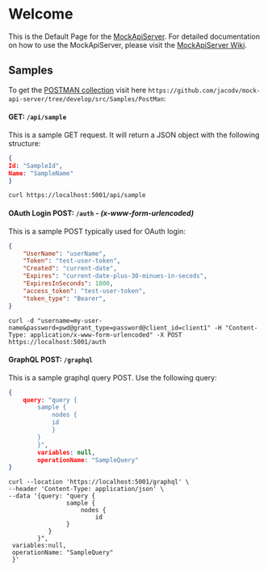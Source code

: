 # Welcome
This is the Default Page for the [MockApiServer](https://github.com/jacodv/mock-api-server).  For detailed documentation on how to use the MockApiServer, 
please visit the [MockApiServer Wiki](https://github.com/jacodv/mock-api-server).

## Samples
To get the [POSTMAN collection](https://github.com/jacodv/mock-api-server/tree/develop/src/Samples/PostMan) visit here `https://github.com/jacodv/mock-api-server/tree/develop/src/Samples/PostMan`:

#### GET: `/api/sample`
This is a sample GET request.  It will return a JSON object with the following structure:
```json
{
Id: "SampleId",
Name: "SampleName"
}
```
```curl
curl https://localhost:5001/api/sample
```

#### OAuth Login POST: `/auth` - *(x-www-form-urlencoded)*
This is a sample POST typically used for OAuth login:
```json
{
    "UserName": "userName",
    "Token": "test-user-token",
    "Created": "current-date",
    "Expires": "current-date-plus-30-minues-in-secods",
    "ExpiresInSeconds": 1800,
    "access_token": "test-user-token",
    "token_type": "Bearer",
}
```
```curl
curl -d "username=my-user-name&password=pwd@grant_type=password@client_id=client1" -H "Content-Type: application/x-www-form-urlencoded" -X POST https://localhost:5001/auth
```
#### GraphQL POST: `/graphql`
This is a sample graphql query POST. Use the following query:
```json
{
	query: "query {
		sample {
			nodes {
			id
			}
		}
		}",
		variables: null,
		operationName: "SampleQuery"
}
```
```curl
curl --location 'https://localhost:5001/graphql' \
--header 'Content-Type: application/json' \
--data '{query: "query {
                sample {
                    nodes {
                        id
                }
           }
        }",
 variables:null,
 operationName: "SampleQuery"
 }'
```